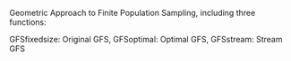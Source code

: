 Geometric Approach to Finite Population Sampling, including three functions:

 GFSfixedsize: Original GFS,
 GFSoptimal:   Optimal GFS,
 GFSstream:    Stream GFS
